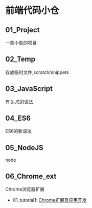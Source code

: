 # 前端代码小仓

## 01_Project
一些小型的项目

## 02_Temp
存放临时文件,scratch/snippets


## 03_JavaScript
有关JS的语法

## 04_ES6
ES6的新语法

## 05_NodeJS
node

## 06_Chrome_ext
Chrome浏览器扩展

- 01_tutorial1: [Chrome扩展及应用开发](http://www.ituring.com.cn/minibook/950)
